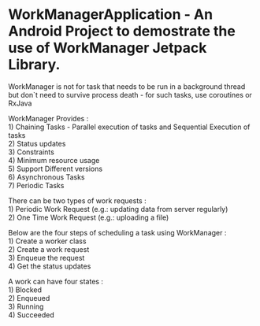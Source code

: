 # WorkManagerApplication - An Android Project to demostrate the use of WorkManager Jetpack Library.

WorkManager is not for task that needs to be run in a background thread but don`t need to survive process death - for such tasks, use coroutines or RxJava

WorkManager Provides : <br />
	1) Chaining Tasks - Parallel execution of tasks and Sequential Execution of tasks <br />
	2) Status updates <br />
	3) Constraints <br />
	4) Minimum resource usage <br />
	5) Support Different versions <br />
	6) Asynchronous Tasks <br />
  	7) Periodic Tasks <br />
  
  There can be two types of work requests : <br />
	1) Periodic Work Request (e.g.: updating data from server regularly) <br />
  	2) One Time Work Request (e.g.: uploading a file) <br />
  
  Below are the four steps of scheduling a task using WorkManager : <br />
	1) Create a worker class <br />
	2) Create a work request <br />
	3) Enqueue the request <br />
	4) Get the status updates <br />

  A work can have four states : <br />
	1) Blocked <br />
	2) Enqueued <br />
	3) Running <br />
	4) Succeeded <br />
